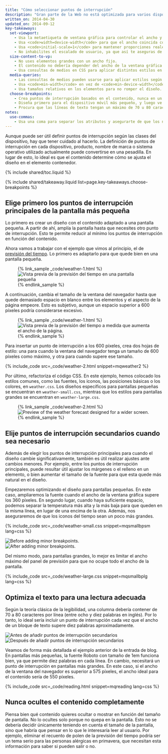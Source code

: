 ```yaml
---
title: "Cómo seleccionar puntos de interrupción"
description: "Gran parte de la Web no está optimizada para varios dispositivos. Adquiere los conocimientos básicos para que tu sitio funcione en móviles, en ordenadores o en cualquier dispositivo con pantalla."
written_on: 2014-04-30
updated_on: 2014-09-12
key-takeaways:
  set-viewport:
    - Usa la metaetiqueta de ventana gráfica para controlar el ancho y el escalado de la ventana gráfica del navegador.
    - Usa <code>width=device-width</code> para que el ancho coincida con el de la pantalla en píxeles independientes del dispositivo.
    - Usa <code>initial-scale=1</code> para mantener proporciones reales entre los píxeles CSS y los píxeles independientes del dispositivo.
    - No inhabilites el escalado de usuario, ya que así te aseguras de que tu página sea accesible.
  size-content-to-vp:
    - No uses elementos grandes con un ancho fijo.
    - El contenido no debería depender del ancho de la ventana gráfica para mostrarse correctamente.
    - Usa consultas de medios en CSS para aplicar distintos estilos en pantallas pequeñas y grandes.
  media-queries:
    - Las consultas de medios pueden usarse para aplicar estilos según las características del dispositivo.
    - Usa <code>min-width</code> en vez de <code>min-device-width</code> para obtener una mayor compatibilidad.
    - Usa tamaños relativos en los elementos para no romper el diseño.
  choose-breakpoints:
    - Crea puntos de interrupción basados en el contenido, nunca en un dispositivo, producto o marca en particular.
    - Diseña primero para el dispositivo móvil más pequeño, y luego ve adaptando el diseño a las pantallas más grandes.
    - Procura que las líneas de texto tengan un máximo de 70 u 80 caracteres.
notes:
  use-commas:
    - Usa una coma para separar los atributos y asegurarte de que los navegadores más antiguos puedan procesarlos.
---
```

<p class="intro">
  Aunque puede ser útil definir puntos de interrupción según las clases del dispositivo, hay que tener cuidado al hacerlo.  La definición de puntos de interrupción en cada dispositivo, producto, nombre de marca o sistema operativo utilizado actualmente puede convertirse en una pesadilla. En lugar de esto, lo ideal es que el contenido determine cómo se ajusta el diseño en el elemento contenedor.
</p>


{% include shared/toc.liquid %}

{% include shared/takeaway.liquid list=page.key-takeaways.choose-breakpoints %}

## Elige primero los puntos de interrupción principales de la pantalla más pequeña

Lo primero es crear un diseño con el contenido adaptado a una pantalla pequeña. A partir de ahí, amplía la pantalla hasta que necesites otro punto de interrupción.  Esto te permite reducir al mínimo los puntos de interrupción en función del contenido.

Ahora vamos a trabajar con el ejemplo que vimos al principio, el de [previsión del tiempo]({{site.fundamentals}}/layouts/rwd-fundamentals/index.html).
Lo primero es adaptarlo para que quede bien en una pantalla pequeña.

<figure>
  {% link_sample _code/weather-1.html %}
    <img src="imgs/weather-1.png" class="center" srcset="imgs/weather-1.png 1x, imgs/weather-1-2x.png 2x" alt="Vista previa de la previsión del tiempo en una pantalla pequeña">
  {% endlink_sample %}
</figure>

A continuación, cambia el tamaño de la ventana del navegador hasta que quede demasiado espacio en blanco entre los elementos y el aspecto de la página empeore.  Esto es subjetivo, aunque un espacio superior a 600 píxeles podría considerarse excesivo.

<figure>
  {% link_sample _code/weather-1.html %}
    <img src="imgs/weather-2.png" class="center" srcset="imgs/weather-2.png 1x, imgs/weather-2-2x.png 2x" alt="Vista previa de la previsión del tiempo a medida que aumenta el ancho de la página.">
  {% endlink_sample %}
</figure>

Para insertar un punto de interrupción a los 600 píxeles, crea dos hojas de estilo: una para cuando la ventana del navegador tenga un tamaño de 600 píxeles como máximo, y otra para cuando supere ese tamaño.

{% include_code src=_code/weather-2.html snippet=mqweather2 %}

Por último, refactoriza el código CSS.  En este ejemplo, hemos colocado los estilos comunes, como las fuentes, los iconos, las posiciones básicas o los colores, en `weather.css`.  Los diseños específicos para pantallas pequeñas se encuentran en `weather-small.css`, mientras que los estilos para pantallas grandes se encuentran en `weather-large.css`.

<figure>
  {% link_sample _code/weather-2.html %}
    <img src="imgs/weather-3.png" class="center" srcset="imgs/weather-3.png 1x, imgs/weather-3-2x.png 2x" alt="Preview of the weather forecast designed for a wider screen.">
  {% endlink_sample %}
</figure>

## Elije puntos de interrupción secundarios cuando sea necesario

Además de elegir los puntos de interrupción principales para cuando el diseño cambie significativamente, también es útil realizar ajustes ante cambios menores.  Por ejemplo, entre los puntos de interrupción principales, puede resultar útil ajustar los márgenes o el relleno en un elemento, o bien aumentar el tamaño de la fuente para que esta quede más natural en el diseño.

Empezaremos optimizando el diseño para pantallas pequeñas.  En este caso, ampliaremos la fuente cuando el ancho de la ventana gráfica supere los 360 píxeles.  En segundo lugar, cuando haya suficiente espacio, podemos separar la temperatura más alta y la más baja para que queden en la misma línea, en lugar de una encima de la otra.  Además, nos aseguraremos de que los iconos del tiempo sean un poco más grandes.

{% include_code src=_code/weather-small.css snippet=mqsmallbpsm lang=css %}

<div class="mdl-grid">
  <div class="mdl-cell mdl-cell--6--col">
    <img src="imgs/weather-4-l.png" srcset="imgs/weather-4-l.png 1x, imgs/weather-4-l-2x.png 2x" alt="Before adding minor breakpoints.">
  </div>

  <div class="mdl-cell mdl-cell--6--col">
    <img src="imgs/weather-4-r.png" srcset="imgs/weather-4-r.png 1x, imgs/weather-4-r-2x.png 2x" alt="After adding minor breakpoints.">
  </div>
</div>

Del mismo modo, para pantallas grandes, lo mejor es limitar el ancho máximo del panel de previsión para que no ocupe todo el ancho de la pantalla.

{% include_code src=_code/weather-large.css snippet=mqsmallbplg lang=css %}

## Optimiza el texto para una lectura adecuada

Según la teoría clásica de la legibilidad, una columna debería contener de 70 a 80 caracteres por línea (entre ocho y diez palabras en inglés). Por lo tanto, lo ideal sería incluir un punto de interrupción cada vez que el ancho de un bloque de texto supere diez palabras aproximadamente.

<div class="mdl-grid">
  <div class="mdl-cell mdl-cell--6--col">
    <img src="imgs/reading-ph.png" srcset="imgs/reading-ph.png 1x, imgs/reading-ph-2x.png 2x" alt="Antes de añadir puntos de interrupción secundarios">
  </div>

  <div class="mdl-cell mdl-cell--6--col">
    <img src="imgs/reading-de.png" srcset="imgs/reading-de.png 1x, imgs/reading-de-2x.png 2x" alt="Después de añadir puntos de interrupción secundarios">
  </div>
</div>

Veamos de forma más detallada el ejemplo anterior de la entrada de blog.  En pantallas más pequeñas, la fuente Roboto con tamaño de 1em funciona bien, ya que permite diez palabras en cada línea. En cambio, necesitará un punto de interrupción en pantallas más grandes. En este caso, si el ancho de la ventana del navegador es superior a 575 píxeles, el ancho ideal para el contenido sería de 550 píxeles.

{% include_code src=_code/reading.html snippet=mqreading lang=css %}

## Nunca ocultes el contenido completamente

Piensa bien qué contenido quieres ocultar o mostrar en función del tamaño de pantalla.
No lo ocultes solo porque no quepa en la pantalla.  Esto no se debería decidir únicamente teniendo en cuenta el tamaño de la pantalla, sino que habría que pensar en lo que le interesaría leer al usuario.  Por ejemplo, eliminar el recuento de polen de la previsión del tiempo podría ser un tema serio para las personas alérgicas en primavera, que necesitan esta información para saber si pueden salir o no.




